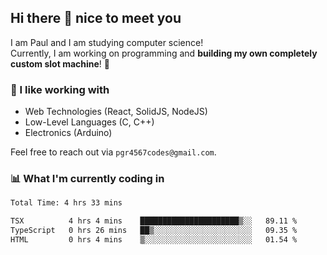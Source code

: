 ## Hi there 👋 nice to meet you

I am Paul and I am studying computer science!  
Currently, I am working on programming and **building my own completely custom slot machine**! 🎰

### 🔭 I like working with
- Web Technologies (React, SolidJS, NodeJS)
- Low-Level Languages (C, C++)
- Electronics (Arduino)

Feel free to reach out via `pgr4567codes@gmail.com`.

### 📊 What I'm currently coding in
<!--START_SECTION:waka-->

```txt
Total Time: 4 hrs 33 mins

TSX          4 hrs 4 mins    ██████████████████████▒░░   89.11 %
TypeScript   0 hrs 26 mins   ██▒░░░░░░░░░░░░░░░░░░░░░░   09.35 %
HTML         0 hrs 4 mins    ▒░░░░░░░░░░░░░░░░░░░░░░░░   01.54 %
```

<!--END_SECTION:waka-->
